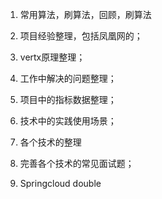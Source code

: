 1. 常用算法，刷算法，回顾，刷算法

2. 项目经验整理，包括凤凰网的；

3. vertx原理整理；

4. 工作中解决的问题整理；

5. 项目中的指标数据整理；

6. 技术中的实践使用场景；

7. 各个技术的整理

8. 完善各个技术的常见面试题；

9. Springcloud double

   

